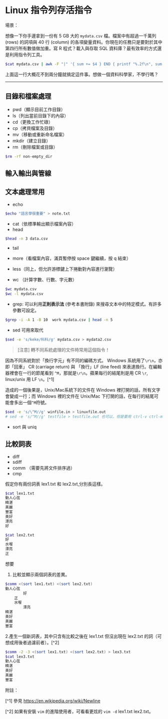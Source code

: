 # Linux 指令列存活指令

場景：

想像一下你手邊拿到一份有 5 GB 大的 `mydata.csv` 檔。檔案中有超過一千萬列 (rows) 的詞項與 40 行 (column) 的各項變量資料。你現在的任務只是要對於其中第四行所有數值做加重。寫 R 程式？載入與存取 SQL 資料庫？最有效率的方式還是利用指令列工具。

```bash
$cat mydata.csv | awk -F "|" '{ sum += $4 } END { printf "%.2f\n", sum }'
```
上面這一行大概花不到兩分鐘就搞定這件事。想做一個資料科學家，不學行嗎？


------
## 目錄和檔案處理
- pwd（顯示目前工作目錄）
- ls（列出當前目錄下的內容）
- cd（更換工作忙碌）
- cp（拷貝檔案及目錄）
- mv（移動或重新命名檔案）
- mkdir（建立目錄）
- rm（刪除檔案或目錄）

```bash
$rm -rf non-empty_dir
```

## 輸入輸出與管線



## 文本處理常用

- echo

```bash
$echo "語言學很重要" > note.txt
```
- cat（依標準輸出顯示檔案內容）
- head

```bash
$head -n 3 data.csv
```
- tail
- more（看檔案內容，滿頁暫停按 space 鍵繼續，按 q 結束）
- less（同上，但允許游標鍵上下捲動對內容進行瀏覽）

- wc （計算字數、行數、字元數）

```bash
$wc mydata.csv
$wc -l mydata.csv
```
- grep: 可以利用**正則表示法** (參考本書附錄) 來搜尋文本中的特定模式。有許多參數可設定。

```bash
$grep -i -A 1 -B 10  work mydata.csv | head -n 5
```

- sed
可用來取代

```bash
$sed -e 's/keke/科科/g' mydata.csv > mydata2.csv
```

> [注意]  轉不同系統處理的文件時常用這個指令！

因為不同系統對於「換行字元」有不同的編碼方式。
Windows 系統用了`\r\n`，亦即「回車」 CR (carriage return) 與 「換行」LF (line feed) 來表達換行。在編輯器裡會在一行的節尾看到 `^M`，那就是`\r\n`。蘋果每行的結尾則是用 CR `\r`, linux/unix 用 LF `\n`。[^1]


造成的一個後果是，Unix/Mac系統下的文件在 Windows 裡打開的話，所有文字會變成一行；而 Windows 裡的文件在 Unix/Mac 下打開的話，在每行的結尾可能會多出一個`^M`符號。


```bash
$sed -e 's/\^M//g' winfile.in > linuxfile.out
# sed -e 's/^M//g' testfile > testfile.out 也可以，但是要用 ctrl-v ctrl-m 來打出^ 
```

- sort 與 uniq



## 比較詞表

- diff
- sdiff
- comm （需要先將文件排序過）
- cmp

假定你有兩份詞表 lex1.txt 和 lex2.txt,分別長這樣。

```bash
$cat lex1.txt
動人心弦
精湛
美麗
豐富
美好
漂亮
好

$cat lex2.txt
好
水喔
漂亮
正

```

想要
1. 比較並顯示兩個詞表的差異。

```bash
$comm <(sort lex1.txt) <(sort lex2.txt)
動人心弦
		好
	正
	水喔
		漂亮
精湛
美好
美麗
豐富

```

2.產生一個新詞表，其中只含有比較之後在 lex1.txt 但沒出現在 lex2.txt 的詞（可想成用後者過濾前者）。[^2] 



```bash
$comm -2 -3 <(sort lex1.txt) <(sort lex2.txt) > lex3.txt
$cat lex3.txt
動人心弦
精湛
美好
美麗
豐富
```




附註：

[^1] 參見 https://en.wikipedia.org/wiki/Newline

[^2] 如果有安裝 `vim` 的進階使用者，可看看更炫的 `vim -d` lex1.txt lex2.txt。
